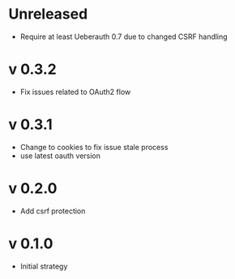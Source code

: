 # Unreleased
* Require at least Ueberauth 0.7 due to changed CSRF handling

# v 0.3.2
* Fix issues related to OAuth2 flow

# v 0.3.1
* Change to cookies to fix issue stale process
* use latest oauth version

# v 0.2.0
* Add csrf protection

# v 0.1.0

* Initial strategy
